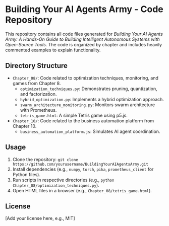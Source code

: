# Building Your AI Agents Army - Code Repository

This repository contains all code files generated for *Building Your AI Agents Army: A Hands-On Guide to Building Intelligent Autonomous Systems with Open-Source Tools*. The code is organized by chapter and includes heavily commented examples to explain functionality.

## Directory Structure
- `Chapter_08/`: Code related to optimization techniques, monitoring, and games from Chapter 8.
  - `optimization_techniques.py`: Demonstrates pruning, quantization, and factorization.
  - `hybrid_optimization.py`: Implements a hybrid optimization approach.
  - `swarm_architecture_monitoring.py`: Monitors swarm architecture with Prometheus.
  - `tetris_game.html`: A simple Tetris game using p5.js.
- `Chapter_10/`: Code related to the business automation platform from Chapter 10.
  - `business_automation_platform.js`: Simulates AI agent coordination.

## Usage
1. Clone the repository: `git clone https://github.com/yourusername/BuildingYourAIAgentsArmy.git`
2. Install dependencies (e.g., `numpy`, `torch`, `pika`, `prometheus_client` for Python files).
3. Run scripts in respective directories (e.g., `python Chapter_08/optimization_techniques.py`).
4. Open HTML files in a browser (e.g., `Chapter_08/tetris_game.html`).

## License
[Add your license here, e.g., MIT]
